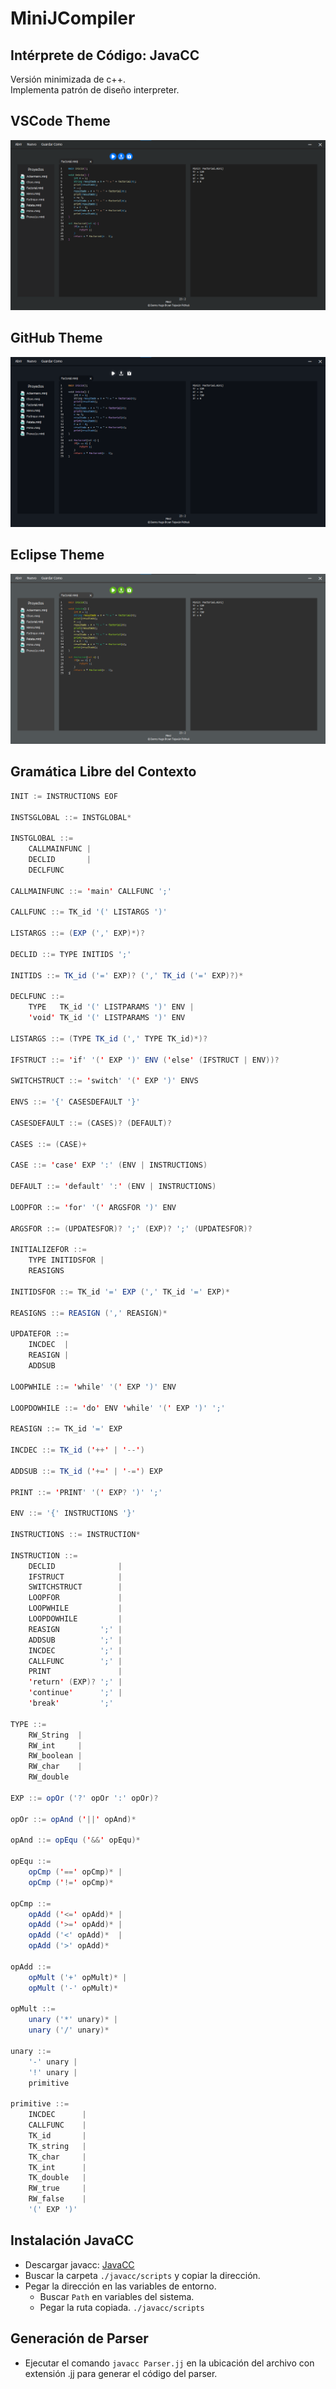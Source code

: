 # MiniJCompiler
## Intérprete de Código: JavaCC
Versión minimizada de c++.  
Implementa patrón de diseño interpreter.

## VSCode Theme
![Window](Images/ScreenVSCodeTheme.png)

## GitHub Theme
![Window](Images/ScreenGitHubTheme.png)

## Eclipse Theme
![Window](Images/ScreenEclipseTheme.png)

## Gramática Libre del Contexto
```java
INIT := INSTRUCTIONS EOF

INSTSGLOBAL ::= INSTGLOBAL*

INSTGLOBAL ::=
    CALLMAINFUNC |
    DECLID       |
    DECLFUNC     

CALLMAINFUNC ::= 'main' CALLFUNC ';'

CALLFUNC ::= TK_id '(' LISTARGS ')'

LISTARGS ::= (EXP (',' EXP)*)?

DECLID ::= TYPE INITIDS ';'

INITIDS ::= TK_id ('=' EXP)? (',' TK_id ('=' EXP)?)*

DECLFUNC ::=
    TYPE   TK_id '(' LISTPARAMS ')' ENV |
    'void' TK_id '(' LISTPARAMS ')' ENV

LISTARGS ::= (TYPE TK_id (',' TYPE TK_id)*)?

IFSTRUCT ::= 'if' '(' EXP ')' ENV ('else' (IFSTRUCT | ENV))?

SWITCHSTRUCT ::= 'switch' '(' EXP ')' ENVS

ENVS ::= '{' CASESDEFAULT '}'

CASESDEFAULT ::= (CASES)? (DEFAULT)?

CASES ::= (CASE)+

CASE ::= 'case' EXP ':' (ENV | INSTRUCTIONS)

DEFAULT ::= 'default' ':' (ENV | INSTRUCTIONS)

LOOPFOR ::= 'for' '(' ARGSFOR ')' ENV

ARGSFOR ::= (UPDATESFOR)? ';' (EXP)? ';' (UPDATESFOR)?

INITIALIZEFOR ::=
    TYPE INITIDSFOR |
    REASIGNS        

INITIDSFOR ::= TK_id '=' EXP (',' TK_id '=' EXP)*

REASIGNS ::= REASIGN (',' REASIGN)*

UPDATEFOR ::=
    INCDEC  |
    REASIGN |
    ADDSUB  

LOOPWHILE ::= 'while' '(' EXP ')' ENV

LOOPDOWHILE ::= 'do' ENV 'while' '(' EXP ')' ';'

REASIGN ::= TK_id '=' EXP

INCDEC ::= TK_id ('++' | '--')

ADDSUB ::= TK_id ('+=' | '-=') EXP

PRINT ::= 'PRINT' '(' EXP? ')' ';'

ENV ::= '{' INSTRUCTIONS '}'

INSTRUCTIONS ::= INSTRUCTION*

INSTRUCTION ::=
    DECLID              |
    IFSTRUCT            |
    SWITCHSTRUCT        |
    LOOPFOR             |
    LOOPWHILE           |
    LOOPDOWHILE         |
    REASIGN         ';' |
    ADDSUB          ';' |
    INCDEC          ';' |
    CALLFUNC        ';' |
    PRINT               |
    'return' (EXP)? ';' |
    'continue'      ';' |
    'break'         ';'

TYPE ::=
    RW_String  |
    RW_int     |
    RW_boolean |
    RW_char    |
    RW_double  

EXP ::= opOr ('?' opOr ':' opOr)?

opOr ::= opAnd ('||' opAnd)*

opAnd ::= opEqu ('&&' opEqu)*

opEqu ::=
    opCmp ('==' opCmp)* |
    opCmp ('!=' opCmp)* 

opCmp ::=
    opAdd ('<=' opAdd)* |
    opAdd ('>=' opAdd)* |
    opAdd ('<' opAdd)*  |
    opAdd ('>' opAdd)*  

opAdd ::=
    opMult ('+' opMult)* |
    opMult ('-' opMult)* 

opMult ::=
    unary ('*' unary)* |
    unary ('/' unary)* 

unary ::=
    '-' unary |
    '!' unary |
    primitive 

primitive ::=
    INCDEC      |
    CALLFUNC    |
    TK_id       |
    TK_string   |
    TK_char     |
    TK_int      |
    TK_double   |
    RW_true     |
    RW_false    |
    '(' EXP ')' 
```

## Instalación JavaCC
* Descargar javacc: [JavaCC](https://javacc.github.io/javacc/)
* Buscar la carpeta ```./javacc/scripts``` y copiar la dirección.
* Pegar la dirección en las variables de entorno.
    * Buscar ```Path``` en variables del sistema.
    * Pegar la ruta copiada. ```./javacc/scripts```

## Generación de Parser
* Ejecutar el comando ```javacc Parser.jj``` en la ubicación del archivo con extensión .jj para generar el código del parser.